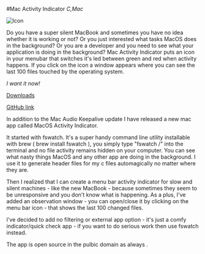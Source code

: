 #Mac Activity Indicator
_C,Mac_

![Icon](/images/mai_icon.png)

Do you have a super silent MacBook and sometimes you have no idea whether it is working or not? Or you just interested what tasks MacOS does in the background? Or you are a developer and you need to see what your application is doing in the background?
Mac Activity Indicator puts an icon in your menubar that switches it's led between green and red when activity happens. If you click on the icon a window appears where you can see the last 100 files touched by the operating system.

_I want it now!_

[Downloads](https://github.com/milgra/macactivityindicator/releases/tag/1.0)

[GitHub link](https://github.com/milgra/macactivityindicator)

In addition to the Mac Audio Keepalive update I have released a new mac app called MacOS Activity Indicator.

It started with fswatch. It's a super handy command line utility installable with brew ( brew install fswatch ), you simply type "fswatch /" into the terminal and no file activity remains hidden on your computer. You can see what nasty things MacOS and any other app are doing in the background. I use it to generate header files for my c files automagically no matter where they are.

Then I realized that I can create a menu bar activity indicator for slow and silent machines - like the new MacBook - because sometimes they seem to be unresponsive and you don't know what is happening. As a plus, I've added an observation window - you can open/close it by clicking on the menu bar icon - that shows the last 100 changed files.

I've decided to add no filtering or external app option - it's just a comfy indicator/quick check app - if you want to do serious work then use fswatch instead.

The app is open source in the pulbic domain as always .